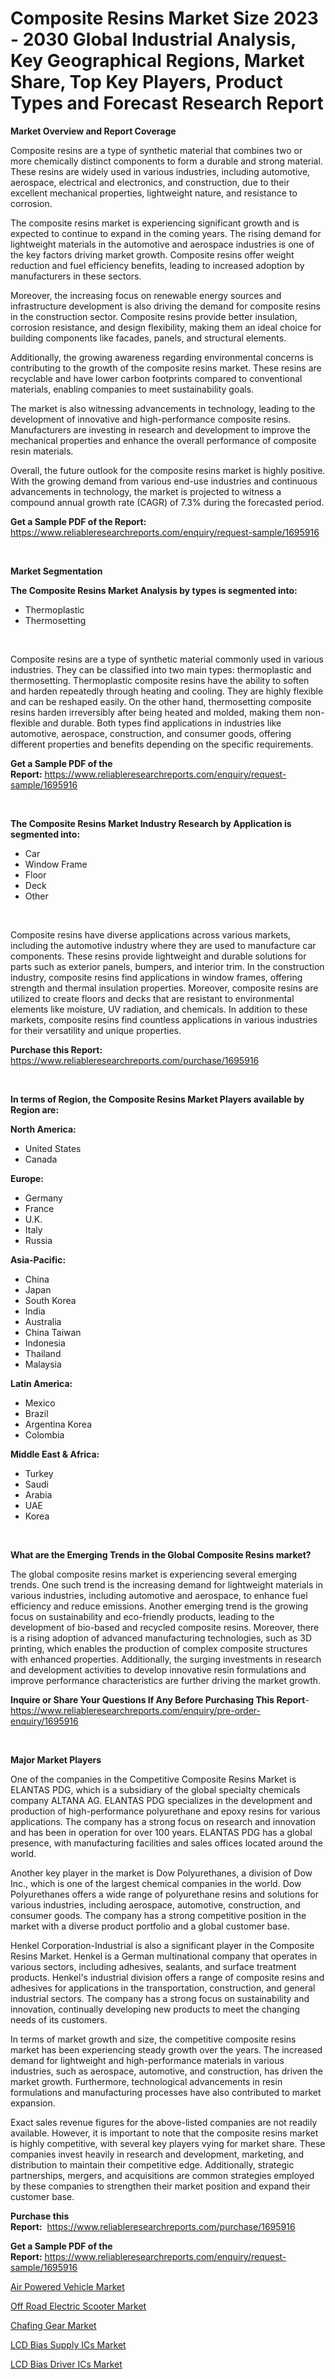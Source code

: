 <p><h1>Composite Resins Market Size 2023 - 2030 Global Industrial Analysis, Key Geographical Regions, Market Share, Top Key Players, Product Types and Forecast Research Report</h1></p><p><strong>Market Overview and Report Coverage</strong></p>
<p><p>Composite resins are a type of synthetic material that combines two or more chemically distinct components to form a durable and strong material. These resins are widely used in various industries, including automotive, aerospace, electrical and electronics, and construction, due to their excellent mechanical properties, lightweight nature, and resistance to corrosion.</p><p>The composite resins market is experiencing significant growth and is expected to continue to expand in the coming years. The rising demand for lightweight materials in the automotive and aerospace industries is one of the key factors driving market growth. Composite resins offer weight reduction and fuel efficiency benefits, leading to increased adoption by manufacturers in these sectors.</p><p>Moreover, the increasing focus on renewable energy sources and infrastructure development is also driving the demand for composite resins in the construction sector. Composite resins provide better insulation, corrosion resistance, and design flexibility, making them an ideal choice for building components like facades, panels, and structural elements.</p><p>Additionally, the growing awareness regarding environmental concerns is contributing to the growth of the composite resins market. These resins are recyclable and have lower carbon footprints compared to conventional materials, enabling companies to meet sustainability goals.</p><p>The market is also witnessing advancements in technology, leading to the development of innovative and high-performance composite resins. Manufacturers are investing in research and development to improve the mechanical properties and enhance the overall performance of composite resin materials.</p><p>Overall, the future outlook for the composite resins market is highly positive. With the growing demand from various end-use industries and continuous advancements in technology, the market is projected to witness a compound annual growth rate (CAGR) of 7.3% during the forecasted period.</p></p>
<p><strong>Get a Sample PDF of the Report:</strong> <a href="https://www.reliableresearchreports.com/enquiry/request-sample/1695916">https://www.reliableresearchreports.com/enquiry/request-sample/1695916</a></p>
<p>&nbsp;</p>
<p><strong>Market Segmentation</strong></p>
<p><strong>The Composite Resins Market Analysis by types is segmented into:</strong></p>
<p><ul><li>Thermoplastic</li><li>Thermosetting</li></ul></p>
<p>&nbsp;</p>
<p><p>Composite resins are a type of synthetic material commonly used in various industries. They can be classified into two main types: thermoplastic and thermosetting. Thermoplastic composite resins have the ability to soften and harden repeatedly through heating and cooling. They are highly flexible and can be reshaped easily. On the other hand, thermosetting composite resins harden irreversibly after being heated and molded, making them non-flexible and durable. Both types find applications in industries like automotive, aerospace, construction, and consumer goods, offering different properties and benefits depending on the specific requirements.</p></p>
<p><strong>Get a Sample PDF of the Report:</strong>&nbsp;<a href="https://www.reliableresearchreports.com/enquiry/request-sample/1695916">https://www.reliableresearchreports.com/enquiry/request-sample/1695916</a></p>
<p>&nbsp;</p>
<p><strong>The Composite Resins Market Industry Research by Application is segmented into:</strong></p>
<p><ul><li>Car</li><li>Window Frame</li><li>Floor</li><li>Deck</li><li>Other</li></ul></p>
<p>&nbsp;</p>
<p><p>Composite resins have diverse applications across various markets, including the automotive industry where they are used to manufacture car components. These resins provide lightweight and durable solutions for parts such as exterior panels, bumpers, and interior trim. In the construction industry, composite resins find applications in window frames, offering strength and thermal insulation properties. Moreover, composite resins are utilized to create floors and decks that are resistant to environmental elements like moisture, UV radiation, and chemicals. In addition to these markets, composite resins find countless applications in various industries for their versatility and unique properties.</p></p>
<p><strong>Purchase this Report:</strong>&nbsp; <a href="https://www.reliableresearchreports.com/purchase/1695916">https://www.reliableresearchreports.com/purchase/1695916</a></p>
<p>&nbsp;</p>
<p><strong>In terms of Region, the Composite Resins Market Players available by Region are:</strong></p>
<p>
    <p> <strong> North America: </strong>
        <ul>
            <li>United States</li>
            <li>Canada</li>
        </ul>
        </p> 
    <p> <strong> Europe: </strong>
        <ul>
            <li>Germany</li>
            <li>France</li>
            <li>U.K.</li>
            <li>Italy</li>
            <li>Russia</li>
        </ul>
        </p> 
    <p> <strong> Asia-Pacific: </strong>
        <ul>
            <li>China</li>
            <li>Japan</li>
            <li>South Korea</li>
            <li>India</li>
            <li>Australia</li>
            <li>China Taiwan</li>
            <li>Indonesia</li>
            <li>Thailand</li>
            <li>Malaysia</li>
        </ul>
        </p> 
    <p> <strong> Latin America: </strong>
        <ul>
            <li>Mexico</li>
            <li>Brazil</li>
            <li>Argentina Korea</li>
            <li>Colombia</li>
        </ul>
        </p> 
    <p> <strong> Middle East & Africa: </strong>
        <ul>
            <li>Turkey</li>
            <li>Saudi</li>
            <li>Arabia</li>
            <li>UAE</li>
            <li>Korea</li>
        </ul>
    </p>
    </p>
<p>&nbsp;</p>
<p><strong>What are the Emerging Trends in the Global Composite Resins market?</strong></p>
<p><p>The global composite resins market is experiencing several emerging trends. One such trend is the increasing demand for lightweight materials in various industries, including automotive and aerospace, to enhance fuel efficiency and reduce emissions. Another emerging trend is the growing focus on sustainability and eco-friendly products, leading to the development of bio-based and recycled composite resins. Moreover, there is a rising adoption of advanced manufacturing technologies, such as 3D printing, which enables the production of complex composite structures with enhanced properties. Additionally, the surging investments in research and development activities to develop innovative resin formulations and improve performance characteristics are further driving the market growth.</p></p>
<p><strong>Inquire or Share Your Questions If Any Before Purchasing This Report</strong>- <a href="https://www.reliableresearchreports.com/enquiry/pre-order-enquiry/1695916">https://www.reliableresearchreports.com/enquiry/pre-order-enquiry/1695916</a></p>
<p>&nbsp;</p>
<p><strong>Major Market Players</strong></p>
<p><p>One of the companies in the Competitive Composite Resins Market is ELANTAS PDG, which is a subsidiary of the global specialty chemicals company ALTANA AG. ELANTAS PDG specializes in the development and production of high-performance polyurethane and epoxy resins for various applications. The company has a strong focus on research and innovation and has been in operation for over 100 years. ELANTAS PDG has a global presence, with manufacturing facilities and sales offices located around the world.</p><p>Another key player in the market is Dow Polyurethanes, a division of Dow Inc., which is one of the largest chemical companies in the world. Dow Polyurethanes offers a wide range of polyurethane resins and solutions for various industries, including aerospace, automotive, construction, and consumer goods. The company has a strong competitive position in the market with a diverse product portfolio and a global customer base.</p><p>Henkel Corporation-Industrial is also a significant player in the Composite Resins Market. Henkel is a German multinational company that operates in various sectors, including adhesives, sealants, and surface treatment products. Henkel's industrial division offers a range of composite resins and adhesives for applications in the transportation, construction, and general industrial sectors. The company has a strong focus on sustainability and innovation, continually developing new products to meet the changing needs of its customers.</p><p>In terms of market growth and size, the competitive composite resins market has been experiencing steady growth over the years. The increased demand for lightweight and high-performance materials in various industries, such as aerospace, automotive, and construction, has driven the market growth. Furthermore, technological advancements in resin formulations and manufacturing processes have also contributed to market expansion.</p><p>Exact sales revenue figures for the above-listed companies are not readily available. However, it is important to note that the composite resins market is highly competitive, with several key players vying for market share. These companies invest heavily in research and development, marketing, and distribution to maintain their competitive edge. Additionally, strategic partnerships, mergers, and acquisitions are common strategies employed by these companies to strengthen their market position and expand their customer base.</p></p>
<p><strong>Purchase this Report:</strong>&nbsp;&nbsp;<a href="https://www.reliableresearchreports.com/purchase/1695916">https://www.reliableresearchreports.com/purchase/1695916</a></p>
<p></p>
<p><strong>Get a Sample PDF of the Report:</strong>&nbsp;<a href="https://www.reliableresearchreports.com/enquiry/request-sample/1695916">https://www.reliableresearchreports.com/enquiry/request-sample/1695916</a></p>
<p><p><a href="https://www.linkedin.com/pulse/air-powered-vehicle-market-size-2023-2030-global-industrial-tdb9e/">Air Powered Vehicle Market</a></p><p><a href="https://www.linkedin.com/pulse/off-road-electric-scooter-market-size-growth-forecast-from-2wnge/">Off Road Electric Scooter Market</a></p><p><a href="https://www.linkedin.com/pulse/decoding-chafing-gear-market-deep-dive-latest-trends-segmentation-jio0e/">Chafing Gear Market</a></p><p><a href="https://medium.com/@ruthgaylord1929/lcd-bias-supply-ics-market-trends-and-market-analysis-forecasted-for-period-2023-2030-cdd62a23a505">LCD Bias Supply ICs Market</a></p><p><a href="https://medium.com/@kimzemlak1955/lcd-bias-driver-ics-market-insights-into-market-cagr-market-trends-and-growth-strategies-c30860d3dffb">LCD Bias Driver ICs Market</a></p></p>